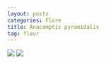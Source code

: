 ```yaml
---
layout: posts
categories: Flore
title: Anacamptis pyramidalis
tag: fleur
---
```

<img src="/faune_flore_meyrin/images/P1110046.jpg" />
<img src="/faune_flore_meyrin/images/P1110047.jpg" />